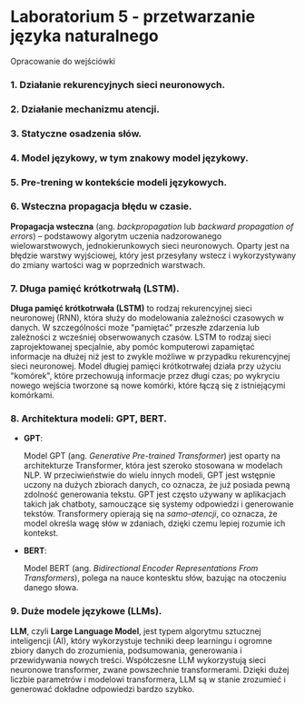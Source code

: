 # Laboratorium 5 - przetwarzanie języka naturalnego
Opracowanie do wejściówki

### 1. Działanie rekurencyjnych sieci neuronowych.


### 2. Działanie mechanizmu atencji.


### 3. Statyczne osadzenia słów.


### 4. Model językowy, w tym znakowy model językowy.


### 5. Pre-trening w kontekście modeli językowych.


### 6. Wsteczna propagacja błędu w czasie.
**Propagacja wsteczna** (ang. _backpropagation_ lub _backward propagation of errors_) – podstawowy algorytm uczenia nadzorowanego wielowarstwowych, jednokierunkowych sieci neuronowych. Oparty jest na błędzie warstwy wyjściowej, który jest przesyłany wstecz i wykorzystywany do zmiany wartości wag w poprzednich warstwach.

### 7. Długa pamięć krótkotrwałą (LSTM).
**Długa pamięć krótkotrwała (LSTM)** to rodzaj rekurencyjnej sieci neuronowej (RNN), która służy do modelowania zależności czasowych w danych. W szczególności może "pamiętać" przeszłe zdarzenia lub zależności z wcześniej obserwowanych czasów. LSTM to rodzaj sieci zaprojektowanej specjalnie, aby pomóc komputerowi zapamiętać informacje na dłużej niż jest to zwykle możliwe w przypadku rekurencyjnej sieci neuronowej. Model długiej pamięci krótkotrwałej działa przy użyciu "komórek", które przechowują informacje przez długi czas; po wykryciu nowego wejścia tworzone są nowe komórki, które łączą się z istniejącymi komórkami.

### 8. Architektura modeli: GPT, BERT.
- **GPT**:

  Model GPT (ang. _Generative Pre-trained Transformer_) jest oparty na architekturze Transformer, która jest szeroko stosowana w modelach NLP. W przeciwieństwie do wielu innych modeli, GPT jest wstępnie uczony na dużych zbiorach danych, co oznacza, że już posiada pewną zdolność generowania tekstu. GPT jest często używany w aplikacjach takich jak chatboty, samouczące się systemy odpowiedzi i generowanie tekstów. Transformery opierają się na _samo-atencji_, co oznacza, że model określa wagę słów w zdaniach, dzięki czemu lepiej rozumie ich kontekst.

- **BERT**:

  Model BERT (ang. _Bidirectional Encoder Representations From Transformers_), polega na nauce kontesktu słów, bazując na otoczeniu danego słowa.



### 9. Duże modele językowe (LLMs).
**LLM**, czyli **Large Language Model**, jest typem algorytmu sztucznej inteligencji (AI), który wykorzystuje techniki deep learningu i ogromne zbiory danych do zrozumienia, podsumowania, generowania i przewidywania nowych treści. Współczesne LLM wykorzystują sieci neuronowe transformer, zwane powszechnie transformerami. Dzięki dużej liczbie parametrów i modelowi transformera, LLM są w stanie zrozumieć i generować dokładne odpowiedzi bardzo szybko.
